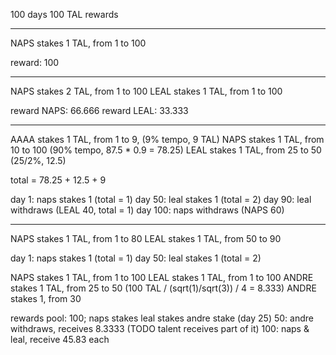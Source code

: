 100 days
100 TAL rewards

----

NAPS stakes 1 TAL, from 1 to 100

reward: 100

---

NAPS stakes 2 TAL, from 1 to 100
LEAL stakes 1 TAL, from 1 to 100

reward NAPS: 66.666
reward LEAL: 33.333

---

AAAA stakes 1 TAL, from 1 to 9, (9% tempo, 9 TAL)
NAPS stakes 1 TAL, from 10 to 100 (90% tempo, 87.5 * 0.9 = 78.25)
LEAL stakes 1 TAL, from 25 to 50 (25/2%, 12.5)



total = 78.25 + 12.5 + 9

day 1: naps stakes 1 (total = 1)
day 50: leal stakes 1 (total = 2)
day 90: leal withdraws (LEAL 40, total = 1)
day 100: naps withdraws (NAPS 60)

---

NAPS stakes 1 TAL, from 1 to 80
LEAL stakes 1 TAL, from 50 to 90

day 1: naps stakes 1 (total = 1)
day 50: leal stakes 1 (total = 2)

NAPS stakes 1 TAL, from 1 to 100
LEAL stakes 1 TAL, from 1 to 100
ANDRE stakes 1 TAL, from 25 to 50 (100 TAL / (sqrt(1)/sqrt(3)) / 4 = 8.333)
ANDRE stakes 1, from 30

rewards pool: 100;
naps stakes
leal stakes
andre stake (day 25)
50: andre withdraws, receives 8.3333 (TODO talent receives part of it)
100: naps & leal, receive 45.83 each
